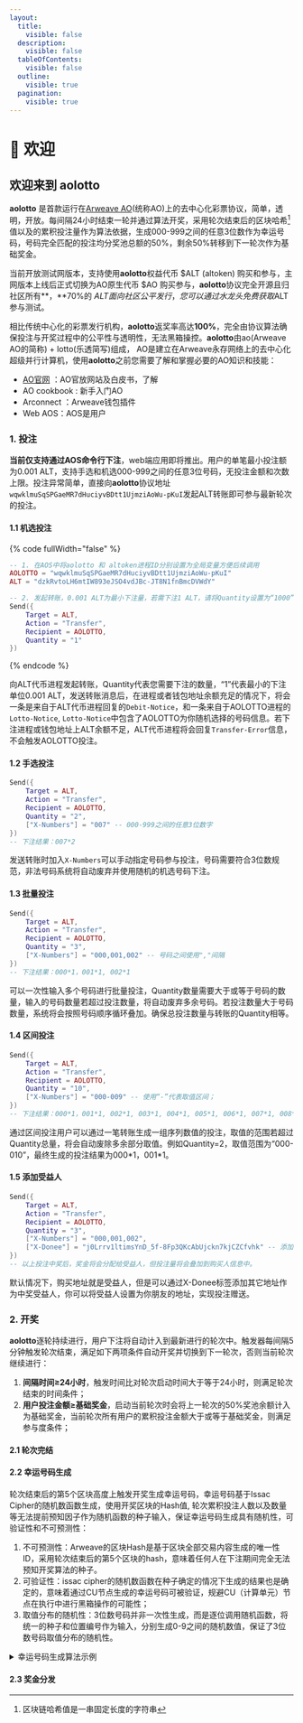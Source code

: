 ```yaml
---
layout:
  title:
    visible: false
  description:
    visible: false
  tableOfContents:
    visible: false
  outline:
    visible: true
  pagination:
    visible: true
---
```


# 👋 欢迎

## 欢迎来到 aolotto

**aolotto** 是首款运行在[Arweave AO](https://ao.arweave.dev/)(统称AO)上的去中心化彩票协议，简单，透明，开放。每间隔24小时结束一轮并通过算法开奖，采用轮次结束后的区块哈希[^1]值以及的累积投注量作为算法依据，生成000-999之间的任意3位数作为幸运号码，号码完全匹配的投注均分奖池总额的50%，剩余50%转移到下一轮次作为基础奖金。

当前开放测试网版本，支持使用**aolotto**权益代币 $ALT (altoken) 购买和参与，主网版本上线后正式切换为AO原生代币 $AO 购买参与，**aolotto**协议完全开源且归社区所有**，**70%的 $ALT 面向社区公平发行，您可以通过水龙头免费获取$ALT 参与测试。

相比传统中心化的彩票发行机构，**aolotto**返奖率高达**100%**，完全由协议算法确保投注与开奖过程中的公平性与透明性，无法黑箱操控。**aolotto**由ao(Arweave AO的简称) + lotto(乐透简写)组成， AO是建立在Arweave永存网络上的去中心化超级并行计算机，使用**aolotto**之前您需要了解和掌握必要的AO知识和技能：

* [AO官网](https://ao.arweave.dev/) ：AO官放网站及白皮书，了解
* AO cookbook :  新手入门AO
* Arconnect ：Arweave钱包插件
* Web AOS：AOS是用户

### 1. 投注

**当前仅支持通过AOS命令行下注**，web端应用即将推出。用户的单笔最小投注额为0.001 ALT，支持手选和机选000-999之间的任意3位号码，无投注金额和次数上限。投注异常简单，直接向**aolotto**协议地址`wqwklmuSqSPGaeMR7dHuciyvBDtt1UjmziAoWu-pKuI`发起ALT转账即可参与最新轮次的投注。

#### 1.1 机选投注

{% code fullWidth="false" %}
```lua
-- 1. 在AOS中将aolotto 和 altoken进程ID分别设置为全局变量方便后续调用
AOLOTTO = "wqwklmuSqSPGaeMR7dHuciyvBDtt1UjmziAoWu-pKuI" 
ALT = "dzkRvtoLH6mtIW893eJSO4vdJBc-JT8N1fnBmcDVWdY" 

-- 2. 发起转账，0.001 ALT为最小下注量，若需下注1 ALT，请将Quantity设置为“1000”；
Send({ 
	Target = ALT, 
	Action = "Transfer", 
	Recipient = AOLOTTO, 
	Quantity = "1" 
})
```
{% endcode %}

向ALT代币进程发起转账，Quantity代表您需要下注的数量，“1”代表最小的下注单位0.001 ALT，发送转账消息后，在进程或者钱包地址余额充足的情况下，将会一条是来自于ALT代币进程回复的`Debit-Notice`，和一条来自于AOLOTTO进程的`Lotto-Notice`, `Lotto-Notice`中包含了AOLOTTO为你随机选择的号码信息。若下注进程或钱包地址上ALT余额不足，ALT代币进程将会回复`Transfer-Error`信息，不会触发AOLOTTO投注。

#### 1.2 手选投注

```lua
Send({ 
	Target = ALT, 
	Action = "Transfer", 
	Recipient = AOLOTTO, 
	Quantity = "2",
	["X-Numbers"] = "007" -- 000-999之间的任意3位数字
})
-- 下注结果：007*2
```

发送转账时加入`X-Numbers`可以手动指定号码参与投注，号码需要符合3位数规范，非法号码系统将自动废弃并使用随机的机选号码下注。

#### 1.3 批量投注

```lua
Send({ 
	Target = ALT, 
	Action = "Transfer", 
	Recipient = AOLOTTO, 
	Quantity = "3",
	["X-Numbers"] = "000,001,002" -- 号码之间使用","间隔
})
-- 下注结果：000*1，001*1, 002*1
```

可以一次性输入多个号码进行批量投注，Quantity数量需要大于或等于号码的数量，输入的号码数量若超过投注数量，将自动废弃多余号码。若投注数量大于号码数量，系统将会按照号码顺序循环叠加。确保总投注数量与转账的Quantity相等。

#### 1.4 区间投注

```lua
Send({ 
	Target = ALT, 
	Action = "Transfer", 
	Recipient = AOLOTTO, 
	Quantity = "10",
	["X-Numbers"] = "000-009" -- 使用“-”代表取值区间；
})
-- 下注结果：000*1，001*1, 002*1, 003*1, 004*1, 005*1, 006*1, 007*1, 008*1, 009*1   
```

通过区间投注用户可以通过一笔转账生成一组序列数值的投注，取值的范围若超过Quantity总量，将会自动废除多余部分取值。例如Quantity=2，取值范围为“000-010”，最终生成的投注结果为000\*1，001\*1。

#### 1.5 添加受益人

```lua
Send({ 
	Target = ALT, 
	Action = "Transfer", 
	Recipient = AOLOTTO, 
	Quantity = "3",
	["X-Numbers"] = "000,001,002",
	["X-Donee"] = "j0Lrrv1ltimsYnD_5f-8Fp3QKcAbUjckn7kjCZCfvhk" -- 添加受益人tag和地址，地址务必为aos process地址，AR钱包地址无法发起提取奖金的请求；
})
-- 以上投注中奖后，奖金将会分配给受益人，但投注量将会叠加到购买人信息中。
```

默认情况下，购买地址就是受益人，但是可以通过X-Donee标签添加其它地址作为中奖受益人，你可以将受益人设置为你朋友的地址，实现投注赠送。

### 2. 开奖

**aolotto**逐轮持续进行，用户下注将自动计入到最新进行的轮次中。触发器每间隔5分钟触发轮次结束，满足如下两项条件自动开奖并切换到下一轮次，否则当前轮次继续进行：

1. **间隔时间≥24小时**，触发时间比对轮次启动时间大于等于24小时，则满足轮次结束的时间条件；
2. **用户投注金额≥基础奖金**，启动当前轮次时会将上一轮次的50%奖池余额计入为基础奖金，当前轮次所有用户的累积投注金额大于或等于基础奖金，则满足参与度条件；

#### 2.1 轮次完结



#### 2.2 幸运号码生成

轮次结束后的第5个区块高度上触发开奖生成幸运号码，幸运号码基于Issac Cipher的随机数函数生成，使用开奖区块的Hash值, 轮次累积投注人数以及数量等无法提前预知因子作为随机函数的种子输入，保证幸运号码生成具有随机性，可验证性和不可预测性：

1. 不可预测性：Arweave的区块Hash是基于区块全部交易内容生成的唯一性ID，采用轮次结束后的第5个区块的hash，意味着任何人在下注期间完全无法预知开奖算法的种子。
2. 可验证性：issac cipher的随机数函数在种子确定的情况下生成的结果也是确定的，意味着通过CU节点生成的幸运号码可被验证，规避CU（计算单元）节点在执行中进行黑箱操作的可能性；
3. 取值分布的随机性：3位数号码并非一次性生成，而是逐位调用随机函数，将统一的种子和位置编号作为输入，分别生成0-9之间的随机数值，保证了3位数号码取值分布的随机性。

<details>

<summary>幸运号码生成算法示例</summary>

```lua
local seed = Block.Hash..Round.TotalBets..Round.Participator

local getLuckyNumber = function(seed,len)
  local numbers = ""
  for i = 1, len or 3 do
    local n = crypto.cipher.issac.random(0, 9, tostring(i)..seed..numbers)
    numbers = numbers .. n
  end
  return numbers
end

local luckyNumber = getLuckyNumber(seed,3)
```

</details>

#### 2.3 奖金分发



[^1]: 区块链哈希值是一串固定长度的字符串
